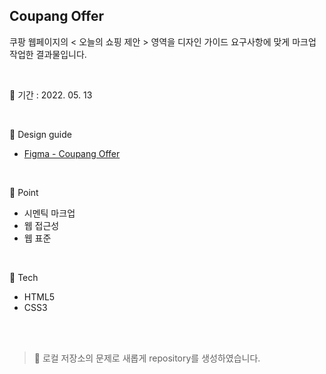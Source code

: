 ## Coupang Offer
쿠팡 웹페이지의 < 오늘의 쇼핑 제안 > 영역을 디자인 가이드 요구사항에 맞게 마크업 작업한 결과물입니다.

<br/>

📅 기간 : 2022. 05. 13

<br/>

🎨  Design guide

* [Figma - Coupang Offer](https://www.figma.com/file/jdieyV1YvqBYgblacNhsux/Zerobase-html%2Fcss02-Offer)

<br/>

📌 Point

* 시멘틱 마크업
* 웹 접근성
* 웹 표준

<br/>

🔨 Tech

* HTML5
* CSS3

<br/>
<br/>

> 🔔 로컬 저장소의 문제로 새롭게 repository를 생성하였습니다.